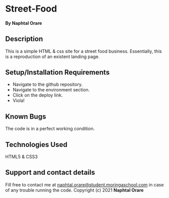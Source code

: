 # Street-Food
#### By **Naphtal Orare**
## Description
This is a simple HTML & css site for a street food business. Essentially, this is a reproduction of an existent landing page.
## Setup/Installation Requirements
* Navigate to the github repository.
* Navigate to the environment section.
* Click on the deploy link.
* Viola!
## Known Bugs
The code is in a perfect working condition.
## Technologies Used
HTML5 & CSS3
## Support and contact details
Fill free to contact me at naphtal.orare@student.moringaschool.com in case of any trouble running the code.
Copyright (c) 2021 **Naphtal Orare**